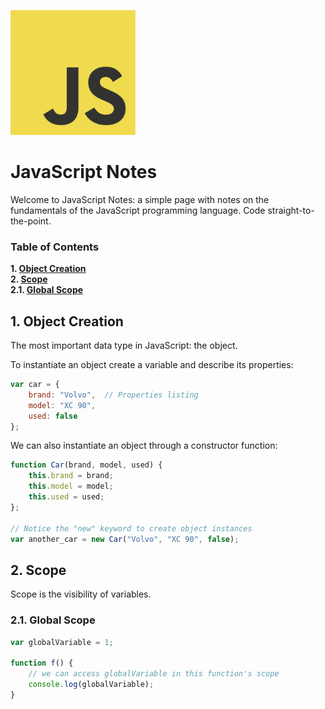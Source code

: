 <a name="README">[<img src="img/JS.png" width="200px" height="200px" />](https://github.com/rentes/javascript-notes)</a>

# JavaScript Notes

Welcome to JavaScript Notes: a simple page with notes on the fundamentals
of the JavaScript programming language. Code straight-to-the-point.

### Table of Contents
**1. [Object Creation](#object-creation)**<br/>
**2. [Scope](#scope)**<br/>
**2.1. [Global Scope](#global-scope)**

## 1. Object Creation<a name="object-creation"></a>

The most important data type in JavaScript: the object.

To instantiate an object create a variable and describe its properties:

```JavaScript
var car = {
	brand: "Volvo",  // Properties listing
	model: "XC 90",
	used: false
};
```

We can also instantiate an object through a constructor function:

```JavaScript
function Car(brand, model, used) {
	this.brand = brand;
	this.model = model;
	this.used = used;
};

// Notice the "new" keyword to create object instances
var another_car = new Car("Volvo", "XC 90", false);
```

## 2. Scope<a name="scope"></a>

Scope is the visibility of variables.

### 2.1. Global Scope<a name="global-scope"></a>

```JavaScript
var globalVariable = 1;

function f() {
	// we can access globalVariable in this function's scope
	console.log(globalVariable);
}
```